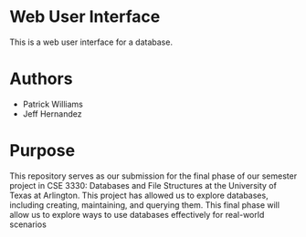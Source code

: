 # Web User Interface
This is a web user interface for a database.
# Authors
- Patrick Williams
- Jeff Hernandez
# Purpose
This repository serves as our submission for the final phase of our semester project in CSE 3330: Databases and File Structures at the University of Texas at Arlington. This project has allowed us to explore databases, including creating, maintaining, and querying them. This final phase will allow us to explore ways to use databases effectively for real-world scenarios
